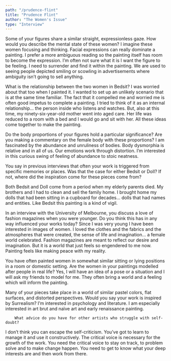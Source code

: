 ```yaml
---
path: "/prudence-flint"
title: "Prudence Flint"
author: "The Women's Issue"
type: "Interview"
---
```



Some of your figures share a similar straight, expressionless gaze. How would you describe the mental state of these women?
I imagine these women focusing and thinking. Facial expressions can really dominate a painting. I prefer a more ambiguous reading so the painting itself has room to become the expression. I’m often not sure what it is I want the figure to be feeling. I need to surrender and find it within the painting. We are used to seeing people depicted smiling or scowling in advertisements where ambiguity isn’t going to sell anything.

What is the relationship between the two women in Bedsit?
I was worried about that too when I painted it. I wanted to set up an unlikely scenario that is at the same time familiar. The fact that it compelled me and worried me is often good impetus to complete a painting. I tried to think of it as an internal relationship… the person inside who listens and watches. But, also at this time, my ninety-six-year-old mother went into aged care. Her life was reduced to a room with a bed and I would go and sit with her.  All these ideas come together to make the painting.

Do the body proportions of your figures hold a particular significance? Are you making a commentary on the female body with these proportions?
I am fascinated by the abundance and unruliness of bodies. Body dysmorphia is relative and in all of us. Our emotions work through distortion. I’m interested in this curious swing of feeling of abundance to stoic neatness.

You say in previous interviews that often your work is triggered from specific memories or places. Was that the case for either Bedsit or Doll? If not, where did the inspiration come for these pieces come from?

Both Bedsit and Doll come from a period when my elderly parents died. My brothers and I had to clean and sell the family home. I brought home my dolls that had been sitting in a cupboard for decades… dolls that had names and entities. Like Bedsit this painting is a kind of vigil.  

In an interview with the University of Melbourne, you discuss a love of fashion magazines when you were younger. Do you think this has in any way influenced your works today?
Since I was very young I have been interested in images of women. I loved the clothes and the fabrics and the atmospheres that were created, the sense of life and imagination… a female world celebrated. Fashion magazines are meant to reflect our desire and imagination. But it is a world that just feels so engendered to me now. Painting feels like making peace with my reality.

You have often painted women in somewhat similar sitting or lying positions in a room or domestic setting. Are the women in your paintings modelled after people in real life?
Yes, I will have an idea of a pose or a situation and I will ask my friends to model for me.  They often bring a world and a feeling which will inform the painting.

Many of your pieces take place in a world of similar pastel colors, flat surfaces, and distorted perspectives. Would you say your work is inspired by Surrealism?
I’m interested in psychology and literature. I am especially interested in art brut and naïve art and early renaissance painting.




		What advice do you have for other artists who struggle with self-doubt?

I don’t think you can escape the self-criticism. You’ve got to learn to manage it and use it constructively. The critical voice is necessary for the growth of the work. You need the critical voice to stay on track, to problem solve and to make change happen. You need to get to know what your deep interests are and then work from there.   
